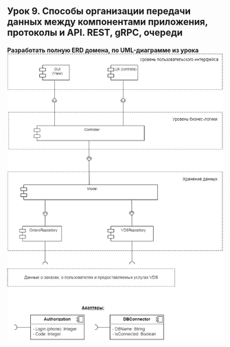## Урок 9. Способы организации передачи данных между компонентами приложения, протоколы и API. REST, gRPC, очереди
#### Разработать полную ERD домена, по UML-диаграмме из урока![UML_diagram.jpg](UML_diagram.jpg)